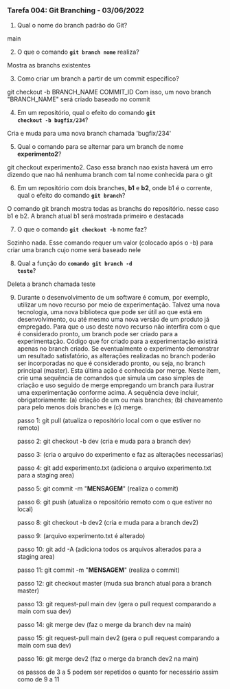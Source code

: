 ### Tarefa 004: Git Branching - 03/06/2022

1. Qual o nome do branch padrão do Git?

main

2. O que o comando **<code>git branch nome</code>** realiza?

Mostra as branchs existentes

3. Como criar um branch a partir de um commit específico?

git checkout -b BRANCH_NAME COMMIT_ID
Com isso, um novo branch "BRANCH_NAME" será criado baseado no commit

4. Em um repositório, qual o efeito do comando **<code>git checkout -b bugfix/234</code>**?

Cria e muda para uma nova branch chamada 'bugfix/234'

5. Qual o comando para se alternar para um branch de nome **experimento2**?

git checkout experimento2. Caso essa branch nao exista haverá um erro dizendo que nao há nenhuma branch com tal nome conhecida para o git

6. Em um repositório com dois branches, **b1** e **b2**, onde b1 é o corrente, qual o efeito do comando **<code>git branch</code>**?

O comando git branch mostra todas as branchs do repositório. nesse caso b1 e b2. A branch atual b1 será mostrada primeiro e destacada

7. O que o comando **<code>git checkout -b</code>** nome faz?

Sozinho nada. Esse comando requer um valor (colocado após o -b) para criar uma branch cujo nome será baseado nele

8. Qual a função do **<code>comando git branch -d teste</code>**?

Deleta a branch chamada teste

9. Durante o desenvolvimento de um software é comum, por exemplo, utilizar um novo recurso por meio de experimentação. Talvez uma nova tecnologia, uma nova biblioteca que pode ser útil ao que está em desenvolvimento, ou até mesmo uma nova versão de um produto já empregado. Para que o uso deste novo recurso não interfira com o que é considerado pronto, um branch pode ser criado para a experimentação. Código que for criado para a experimentação existirá apenas no branch criado. Se eventualmente o experimento demonstrar um resultado satisfatório, as alterações realizadas no branch poderão ser incorporadas no que é considerado pronto, ou seja, no branch principal (master). Esta última ação é conhecida por merge. Neste item, crie uma sequência de comandos que simula um caso simples de criação e uso seguido de merge empregando um branch para ilustrar uma experimentação conforme acima. A sequência deve incluir, obrigatoriamente: (a) criação de um ou mais branches; (b) chaveamento para pelo menos dois branches e (c) merge.
	
	passo 1: git pull (atualiza o repositório local com o que estiver no remoto)
	
	passo 2: git checkout -b dev (cria e muda para a branch dev)
	
	passo 3: (cria o arquivo do experimento e faz as alterações necessarias)
	
	passo 4: git add experimento.txt (adiciona o arquivo experimento.txt para a staging area)
	
	passo 5: git commit -m "__MENSAGEM__" (realiza o commit)
	
	passo 6: git push (atualiza o repositório remoto com o que estiver no local)
	
	passo 8: git checkout -b dev2 (cria e muda para a branch dev2)
	
	passo 9: (arquivo experimento.txt é alterado) 
	
	passo 10: git add -A (adiciona todos os arquivos alterados para a staging area)
	
	passo 11: git commit -m "__MENSAGEM__" (realiza o commit)
   	
	passo 12: git checkout master (muda sua branch atual para a branch master)
	
	passo 13: git request-pull main dev (gera o pull request comparando a main com sua dev)
	
	passo 14: git merge dev (faz o merge da branch dev na main)
	
	passo 15: git request-pull main dev2 (gera o pull request comparando a main com sua dev)
	
	passo 16: git merge dev2 (faz o merge da branch dev2 na main)
	
	os passos de 3 a 5 podem ser repetidos o quanto for necessário assim como de 9 a 11 
